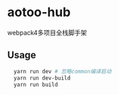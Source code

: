 # aotoo-hub
webpack4多项目全栈脚手架

## Usage

```bash
  yarn run dev # 忽略common编译启动
  yarn run dev-build
  yarn run build
```